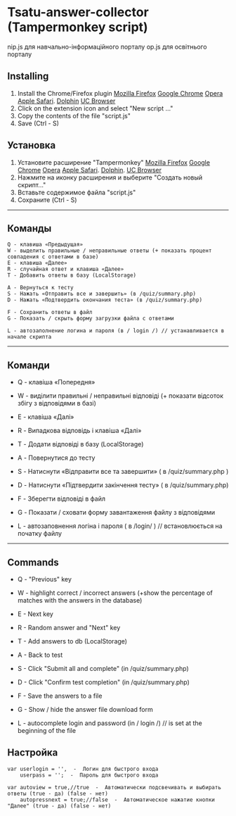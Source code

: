 # Tsatu-answer-collector (Tampermonkey script)
nip.js для навчально-інформаційного порталу
op.js для освітнього порталу

## Installing
1. Install the Chrome/Firefox plugin
[Mozilla Firefox](https://addons.mozilla.org/ru/firefox/addon/tampermonkey/)
[Google Chrome](https://chrome.google.com/webstore/detail/tampermonkey/dhdgffkkebhmkfjojejmpbldmpobfkfo)
[Opera](https://addons.opera.com/ru/extensions/details/tampermonkey-beta/)
[Apple Safari](https://tampermonkey.net/?ext=dhdg&browser=safari).
[Dolphin](https://tampermonkey.net/?ext=dhdg&browser=dolphin)
[UC Browser](https://tampermonkey.net/?ext=dhdg&browser=ucweb)
2. Click on the extension icon and select "New script ..."
3. Copy the contents of the file "script.js"
4. Save (Ctrl - S)

## Установка
1. Установите расширение "Tampermonkey"
[Mozilla Firefox](https://addons.mozilla.org/ru/firefox/addon/tampermonkey/)
[Google Chrome](https://chrome.google.com/webstore/detail/tampermonkey/dhdgffkkebhmkfjojejmpbldmpobfkfo)
[Opera](https://addons.opera.com/ru/extensions/details/tampermonkey-beta/)
[Apple Safari](https://tampermonkey.net/?ext=dhdg&browser=safari).
[Dolphin](https://tampermonkey.net/?ext=dhdg&browser=dolphin).
[UC Browser](https://tampermonkey.net/?ext=dhdg&browser=ucweb)
2. Нажмите на иконку расширения и выберите "Создать новый скрипт..."
3. Вставьте содержимое файла "script.js"
4. Сохраните (Ctrl - S)
----------
## Команды
	Q - клавиша «Предыдущая»
	W - выделить правильные / неправильные ответы (+ показать процент совпадения с ответами в базе)
	E - клавиша «Далее»
	R - случайная ответ и клавиша «Далее»
	T - Добавить ответы в базу (LocalStorage)

	A - Вернуться к тесту
	S - Нажать «Отправить все и завершить» (в /quiz/summary.php)
	D - Нажать «Подтвердить окончания теста» (в /quiz/summary.php)
 
	F - Сохранить ответы в файл
	G - Показать / скрыть форму загрузки файла с ответами
 
	L - автозаполнение логина и пароля (в / login /) // устанавливается в начале скрипта
------------

## Команди
 - Q - клавіша «Попередня»
 - W - виділити правильні / неправильні відповіді (+ показати відсоток збігу з відповідями в базі)
 - E - клавіша «Далі»
 - R - Випадкова відповідь і клавіша «Далі»
 - T - Додати відповіді в базу (LocalStorage)
 
 - A - Повернутися до тесту
 - S - Натиснути «Відправити все та завершити» ( в /quiz/summary.php )
 - D - Натиснути «Підтвердити закінчення тесту»  ( в /quiz/summary.php)
 
 - F - Зберегти відповіді в файл
 - G - Показати / сховати форму завантаження файлу з відповідями
 
 - L - автозаповнення логіна і пароля ( в /login/ ) // встановлюється на початку файлу
------------
 
## Commands
  - Q - "Previous" key
  - W - highlight correct / incorrect answers (+show the percentage of matches with the answers in the database)
  - E - Next key
  - R - Random answer and "Next" key
  - T - Add answers to db (LocalStorage)
  
  - A - Back to test
  - S - Click "Submit all and complete" (in /quiz/summary.php)
  - D - Click "Confirm test completion" (in /quiz/summary.php)
  
  - F - Save the answers to a file
  - G - Show / hide the answer file download form
  
  - L - autocomplete login and password (in / login /) // is set at the beginning of the file
  
  ## Настройка
  
    var userlogin = '',  -  Логин для быстрого входа
        userpass = '';  -  Пароль для быстрого входа
        
    var autoview = true,//true  -  Автоматически подсвечивать и выбирать ответы (true - да) (false - нет)
        autopressnext = true;//false  -  Автоматическое нажатие кнопки "Далее" (true - да) (false - нет)
